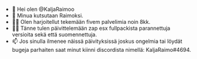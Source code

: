 - 👋 Hei olen @KaljaRaimoo
- 👀 Minua kutsutaan Raimoksi.
- 👷‍♂️ Olen harjoitellut tekemään fivem palvelimia noin 8kk.
- 👷‍♂️ Tänne tulen päivittelemään zap esx fullpackista parannettuja versioita sekä että suomennettuja.
- 📫 Jos sinulla ilmenee näissä päivityksissä joskus ongelmia tai löydät bugeja parhaiten saat minut kiinni discordista nimellä: KaljaRaimo#4694.

<!---
KaljaRaimoo/KaljaRaimoo is a ✨ special ✨ repository because its `README.md` (this file) appears on your GitHub profile.
You can click the Preview link to take a look at your changes.
--->
